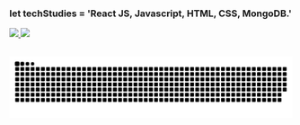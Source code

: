 ### let techStudies = 'React JS, Javascript, HTML, CSS, MongoDB.'


 <div>
 
  <a href="https://github.com/ellievi">
  
<img height="180em" src="https://github-readme-stats.vercel.app/api?username=ellievi&show_icons=true&theme=rose_pine&include_all_commits=true&count_private=true"/>
   
<img height="180em" src="https://github-readme-stats.vercel.app/api/top-langs/?username=ellievi&layout=compact&langs_count=7&theme=rose_pine"/>
   
<div style="display: inline_block"><br>
  
 
![Snake animation](https://github.com/ellievi/ellievi/blob/output/github-contribution-grid-snake.svg)
  
